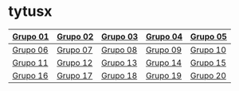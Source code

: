 # tytusx

|[Grupo 01](https://tytusdb.github.io/tytusx/20211SVAC/G01/)|[Grupo 02](https://tytusdb.github.io/tytusx/20211SVAC/G02/)|[Grupo 03](https://tytusdb.github.io/tytusx/20211SVAC/G03/)|[Grupo 04](https://tytusdb.github.io/tytusx/20211SVAC/G04/)|[Grupo 05](https://tytusdb.github.io/tytusx/20211SVAC/G05/docs/)|
|-|-|-|-|-|
|[Grupo 06](https://tytusdb.github.io/tytusx/20211SVAC/G06/)|[Grupo 07](https://tytusdb.github.io/tytusx/20211SVAC/G07/FRONTEND/)|[Grupo 08](https://tytusdb.github.io/tytusx/20211SVAC/G08/)|[Grupo 09](https://tytusdb.github.io/tytusx/20211SVAC/G09/)|[Grupo 10](https://tytusdb.github.io/tytusx/20211SVAC/G10/)|
|[Grupo 11](https://tytusdb.github.io/tytusx/20211SVAC/G11/)|[Grupo 12](https://tytusdb.github.io/tytusx/20211SVAC/G12/)|[Grupo 13](https://tytusdb.github.io/tytusx/20211SVAC/G13/)|[Grupo 14](https://tytusdb.github.io/tytusx/20211SVAC/G14/)|[Grupo 15](https://tytusdb.github.io/tytusx/20211SVAC/G15/)|
|[Grupo 16](https://tytusdb.github.io/tytusx/20211SVAC/G16/)|[Grupo 17](https://tytusdb.github.io/tytusx/20211SVAC/G17/)|[Grupo 18](https://tytusdb.github.io/tytusx/20211SVAC/G18/)|[Grupo 19](https://tytusdb.github.io/tytusx/20211SVAC/G19/)|[Grupo 20](https://tytusdb.github.io/tytusx/20211SVAC/G20/)|


